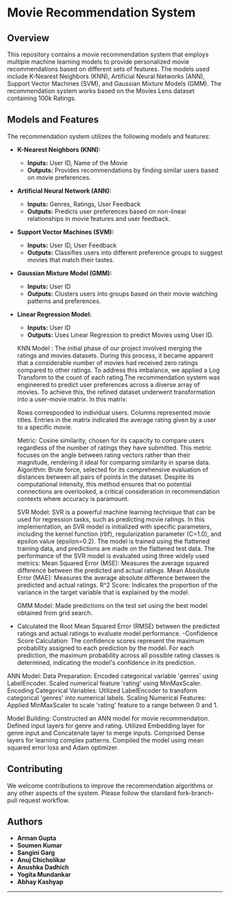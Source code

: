 
# Movie Recommendation System

## Overview
This repository contains a movie recommendation system that employs multiple machine learning models to provide personalized movie recommendations based on different sets of features. The models used include K-Nearest Neighbors (KNN), Artificial Neural Networks (ANN), Support Vector Machines (SVM), and Gaussian Mixture Models (GMM). The recommendation system works based on the Movies Lens dataset containing 100k Ratings.

## Models and Features
The recommendation system utilizes the following models and features:

- **K-Nearest Neighbors (KNN):**
  - **Inputs:** User ID, Name of the Movie
  - **Outputs:** Provides recommendations by finding similar users based on movie preferences.
    

- **Artificial Neural Network (ANN):**
  - **Inputs:** Genres, Ratings, User Feedback
  - **Outputs:** Predicts user preferences based on non-linear relationships in movie features and user feedback.

- **Support Vector Machines (SVM):**
  - **Inputs:** User ID, User Feedback
  - **Outputs:** Classifies users into different preference groups to suggest movies that match their tastes.

- **Gaussian Mixture Model (GMM):**
  - **Inputs:** User ID
  - **Outputs:** Clusters users into groups based on their movie watching patterns and preferences.
- **Linear Regression Model:**
  - **Inputs:** User ID
  - **Outputs:** Uses Linear Regression to predict Movies using User ID.

  KNN Model :
      The initial phase of our project involved merging the ratings and movies datasets. During this process, it became apparent that a considerable number of movies had received zero ratings compared to other ratings. To address this imbalance, we applied a Log Transform to the count of each rating.The recommendation system was engineered to predict user preferences across a diverse array of movies. To achieve this, the refined dataset underwent transformation into a user-movie matrix. In this matrix:
    
    Rows corresponded to individual users.
    Columns represented movie titles.
    Entries in the matrix indicated the average rating given by a user to a specific movie.

  Metric: Cosine similarity, chosen for its capacity to compare users regardless of the number of ratings they have submitted. This metric focuses on the angle between rating vectors rather than their magnitude, rendering it ideal for comparing similarity in sparse data.
  Algorithm: Brute force, selected for its comprehensive evaluation of distances between all pairs of points in the dataset. Despite its computational intensity, this method ensures that no potential connections are overlooked, a critical consideration in recommendation contexts where accuracy is paramount.


  SVR Model: SVR is a powerful machine learning technique that can be used for regression tasks, such as predicting movie ratings. In this implementation, an SVR model is initialized with specific parameters, including the kernel function (rbf), regularization parameter (C=1.0), and epsilon value (epsilon=0.2). The model is trained using the flattened training data, and predictions are made on the flattened test data.
The performance of the SVR model is evaluated using three widely used metrics:
Mean Squared Error (MSE): Measures the average squared difference between the predicted and actual ratings.
Mean Absolute Error (MAE): Measures the average absolute difference between the predicted and actual ratings.
  R^2 Score: Indicates the proportion of the variance in the target variable that is explained by the model.

  GMM Model:
  Made predictions on the test set using the best model obtained from grid search.
 - Calculated the Root Mean Squared Error (RMSE) between the predicted ratings and actual ratings to evaluate model performance.
 -Confidence Score Calculation: The confidence scores represent the maximum probability assigned to each prediction by the model. For each prediction, the maximum probability across all possible rating classes is determined, indicating the model's confidence in its prediction.

ANN Model:
Data Preparation:
Encoded categorical variable 'genres' using LabelEncoder.
Scaled numerical feature 'rating' using MinMaxScaler.
Encoding Categorical Variables:
Utilized LabelEncoder to transform categorical 'genres' into numerical labels.
Scaling Numerical Features:
Applied MinMaxScaler to scale 'rating' feature to a range between 0 and 1.
         
Model Building:
      Constructed an ANN model for movie recommendation.
      Defined input layers for genre and rating.
      Utilized Embedding layer for genre input and Concatenate layer to merge inputs.
      Comprised Dense layers for learning complex patterns.
      Compiled the model using mean squared error loss and Adam optimizer.

## Contributing
We welcome contributions to improve the recommendation algorithms or any other aspects of the system. Please follow the standard fork-branch-pull request workflow.

## Authors
- **Arman Gupta**
- **Soumen Kumar**
- **Sangini Garg**
- **Anuj Chicholikar**
- **Anushka Dadhich**
- **Yogita Mundankar**
- **Abhay Kashyap**

---
